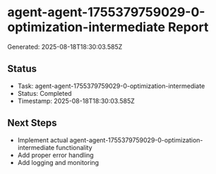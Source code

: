 # agent-agent-1755379759029-0-optimization-intermediate Report

Generated: 2025-08-18T18:30:03.585Z

## Status
- Task: agent-agent-1755379759029-0-optimization-intermediate
- Status: Completed
- Timestamp: 2025-08-18T18:30:03.585Z

## Next Steps
- Implement actual agent-agent-1755379759029-0-optimization-intermediate functionality
- Add proper error handling
- Add logging and monitoring
